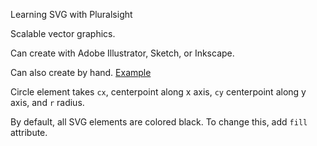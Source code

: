 Learning SVG with Pluralsight

Scalable vector graphics.

Can create with Adobe Illustrator, Sketch, or Inkscape.

Can also create by hand. [Example](examples/by-hand.html)

Circle element takes `cx`, centerpoint along x axis, `cy` centerpoint along y axis, and `r` radius.

By default, all SVG elements are colored black. To change this, add `fill` attribute.
